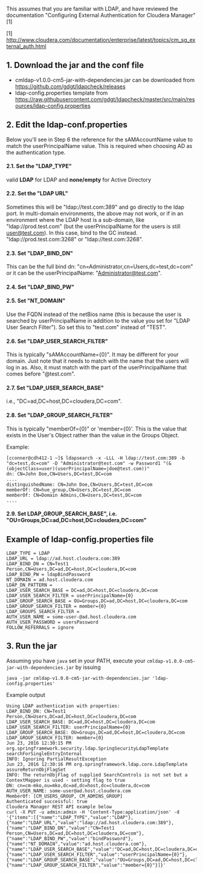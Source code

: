 This assumes that you are familiar with LDAP, and have reviewed the documentation "Configuring External Authentication for Cloudera Manager" [1]

[1] ​http://www.cloudera.com/documentation/enterprise/latest/topics/cm_sg_external_auth.html

## 1. Download the jar and the conf file
- cmldap-v1.0.0-cm5-jar-with-dependencies.jar can be downloaded from https://github.com/gdgt/ldapcheck/releases
- ldap-config.properties template from https://raw.githubusercontent.com/gdgt/ldapcheck/master/src/main/resources/ldap-config.properties

## 2. Edit the ldap-conf.properties
Below you'll see in Step 6 the reference for the sAMAccountName value to match the userPrincipalName value. This is  required when choosing AD as the authentication type.
#### 2.1. Set the "LDAP_TYPE" 
valid **LDAP** for LDAP and **none/empty** for Active Directory

#### 2.2. Set the "LDAP URL"
Sometimes this will be "ldap://test.com:389" and go directly to the ldap port.
In multi-domain environments, the above may not work, or if in an environment where the LDAP host is a sub-domain, like "ldap://prod.test.com" (but the userPrincipalName for the users is still user@test.com). In this case, bind to the GC instead. "ldap://prod.test.com:3268" or "ldap://test.com:3268".

#### 2.3. Set "LDAP_BIND_DN​" 
This can be the full bind dn: "cn=Administrator,cn=Users,dc=test,dc=com" or it can be the userPrincipalName: "Administrator@test.com". 

#### 2.4. Set "LDAP_BIND_PW" 

#### 2.5. Set "NT_DOMAIN"
Use the FQDN instead of the netBios name (this is because the user is searched by userPrincipalName in addition to the value you set for "LDAP User Search Filter"). 
So set this to "test.com" instead of "TEST". 

#### 2.6. Set "LDAP_USER_SEARCH_FILTER"
This is typically "sAMAccountName={0}". 
It may be different for your domain. Just note that it needs to match with the name that the users will log in as. Also, it must match with the part of the userPrincipalName that comes before "@test.com". 

#### 2.7. Set "LDAP_USER_SEARCH_BASE"
i.e., "DC=ad,DC=host,DC=cloudera,DC=com". 

#### 2.8. Set "LDAP_GROUP_SEARCH_FILTER"
This is typically "memberOf={0}" or 'member={0}'. 
This is the value that exists in the User's Object rather than the value in the Groups Object.

Example:

```
[cconner@cdh412-1 ~]$ ldapsearch -x -LLL -H ldap://test.com:389 -b "dc=test,dc=com" -D "Administrator@test.com" -w Password1 "(&(objectClass=user)(userPrincipalName=jdoe@test.com))" 
dn: CN=John Doe,CN=Users,DC=test,DC=com
....
distinguishedName: CN=John Doe,CN=Users,DC=test,DC=com 
memberOf: CN=hue_group,CN=Users,DC=test,DC=com
memberOf: CN=Domain Admins,CN=Users,DC=test,DC=com 
....
```

#### 2.9. Set LDAP_GROUP_SEARCH_BASE", i.e. "OU=Groups,DC=ad,DC=host,DC=cloudera,DC=com" 

## Example of ldap-config.properties file
````
LDAP_TYPE = LDAP
LDAP_URL = ldap://ad.host.cloudera.com:389
LDAP_BIND_DN = CN=Test1 Person,CN=Users,DC=ad,DC=host,DC=cloudera,DC=com
LDAP_BIND_PW = ldapBindPassword
NT_DOMAIN = ad.host.cloudera.com
LDAP_DN_PATTERN =
LDAP_USER_SEARCH_BASE = DC=ad,DC=host,DC=cloudera,DC=com
LDAP_USER_SEARCH_FILTER = userPrincipalName={0}
LDAP_GROUP_SEARCH_BASE = OU=Groups,DC=ad,DC=host,DC=cloudera,DC=com
LDAP_GROUP_SEARCH_FILTER = member={0}
LDAP_GROUPS_SEARCH_FILTER =
AUTH_USER_NAME = some-user-@ad.host.cloudera.com
AUTH_USER_PASSWORD = usersPassword
FOLLOW_REFERRALS = ignore
````


## 3. Run the jar

Assuming you have `java` set in your PATH, execute your `cmldap-v1.0.0-cm5-jar-with-dependencies.jar` by issuing

`java -jar cmldap-v1.0.0-cm5-jar-with-dependencies.jar 'ldap-config.properties'`

Example output
```
Using LDAP authentication with properties:
LDAP_BIND_DN: CN=Test1 Person,CN=Users,DC=ad,DC=host,DC=cloudera,DC=com
LDAP_USER_SEARCH_BASE: DC=ad,DC=host,DC=cloudera,DC=com
LDAP_USER_SEARCH_FILTER: userPrincipalName={0}
LDAP_GROUP_SEARCH_BASE: OU=Groups,DC=ad,DC=host,DC=cloudera,DC=com
LDAP_GROUP_SEARCH_FILTER: member={0}
Jun 23, 2016 12:30:15 PM org.springframework.security.ldap.SpringSecurityLdapTemplate searchForSingleEntryInternal
INFO: Ignoring PartialResultException
Jun 23, 2016 12:30:16 PM org.springframework.ldap.core.LdapTemplate assureReturnObjFlagSet
INFO: The returnObjFlag of supplied SearchControls is not set but a ContextMapper is used - setting flag to true
DN: cn=cm-mko,ou=mko,dc=ad,dc=host,dc=cloudera,dc=com
AUTH_USER_NAME: some-user@ad.host.cloudera.com
MemberOf: [CM_USERS_GROUP, CM_ADMINS_GROUP]
Authenticated successful: true
Cloudera Manager REST API example below
curl -X PUT -u admin:admin -H 'Content-Type:application/json' -d '{"items":[{"name":"LDAP_TYPE","value":"LDAP"},{"name":"LDAP_URL","value":"ldap://ad.host.cloudera.com:389"},{"name":"LDAP_BIND_DN","value":"CN=Test1 Person,CN=Users,DC=ad,DC=host,DC=cloudera,DC=com"},{"name":"LDAP_BIND_PW","value":"bindPassword"},{"name":"NT_DOMAIN","value":"ad.host.cloudera.com"},{"name":"LDAP_USER_SEARCH_BASE","value":"DC=ad,DC=host,DC=cloudera,DC=com"},{"name":"LDAP_USER_SEARCH_FILTER","value":"userPrincipalName={0}"},{"name":"LDAP_GROUP_SEARCH_BASE","value":"OU=Groups,DC=ad,DC=host,DC=cloudera,DC=com"},{"name":"LDAP_GROUP_SEARCH_FILTER","value":"member={0}"}]}'
```